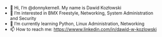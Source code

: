 - 👋 Hi, I’m @donnykernell. My name is Dawid Kozłowski
- 👀 I’m interested in BMX Freestyle, Networking, System Administration and Security
- 🌱 I’m currently learning Python, Linux Administration, Networking
- 📫 How to reach me: https://wwww.linkedin.com/in/dawid-w-kozlowski

<!---
donnykernell/donnykernell is a ✨ special ✨ repository because its `README.md` (this file) appears on your GitHub profile.
You can click the Preview link to take a look at your changes.
--->

